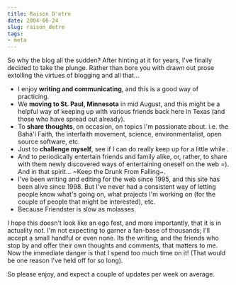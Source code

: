 ```yaml
---
title: Raison D'etre
date: 2004-06-24
slug: raison_detre
tags:
- meta
---
```


So why the blog all the sudden? After hinting at it for years, I've finally
  decided to take the plunge. Rather than bore you with drawn out prose extolling
  the virtues of blogging and all that...

* I enjoy <b>writing and communicating</b>, and this is a good way of practicing.
* We <b>moving to St. Paul, Minnesota</b> in mid August, and this might be a helpful way of keeping up with various friends back here in Texas (and those who have spread out already).
* To <b>share thoughts</b>, on occasion, on topics I'm passionate about. i.e. the Bah&aacute;'&iacute; Faith, the interfaith movement, science, environmentalist, open source software, etc.
* Just to <b>challenge myself</b>, see if I can do really keep up for a little while .
* And to periodically entertain friends and family alike, or, rather, to share with them newly discovered ways of entertaining oneself on the web =). And in that spirit... ~Keep the Drunk From Falling~.
* I've been writing and editing for the web since 1995, and this site has been alive since 1998. But I've never had a consistent way of letting people know what's going on, what projects I'm working on (for the couple of people that might be interested), etc.
* Because Friendster is slow as molasses.

I hope this doesn't look like an ego fest, and more importantly, that it is
in actuality not. I'm not expecting to garner a fan-base of thousands; I'll
accept a small handful or even none. Its the writing, and the friends who stop
by and offer their own thoughts and comments, that matters to me. Now the immediate
danger is that I spend too much time on it! (That would be one reason I've held
off for so long).

So please enjoy, and expect a couple of updates per week on average.
